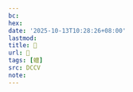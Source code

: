 ```yaml
---
bc:
hex:
date: '2025-10-13T10:28:26+08:00'
lastmod:
title: 􃔙
url: 􃔙
tags: [蟺]
src: DCCV
note:
---
```

